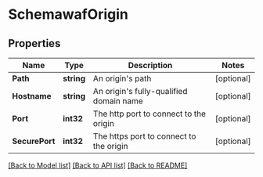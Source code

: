 # SchemawafOrigin

## Properties

Name | Type | Description | Notes
------------ | ------------- | ------------- | -------------
**Path** | **string** | An origin&#39;s path | [optional] 
**Hostname** | **string** | An origin&#39;s fully-qualified domain name | [optional] 
**Port** | **int32** | The http port to connect to the origin | [optional] 
**SecurePort** | **int32** | The https port to connect to the origin | [optional] 

[[Back to Model list]](../README.md#documentation-for-models) [[Back to API list]](../README.md#documentation-for-api-endpoints) [[Back to README]](../README.md)


